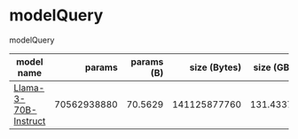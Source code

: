 # modelQuery
modelQuery






| model name | params | params (B) | size (Bytes) | size (GB) | layers | dim | params.json| 
| ---------- | -----: | ---------: | -----------: | --------: | -----: | ---: | --------: |
| [Llama-3-70B-Instruct](https://huggingface.co/meta-llama/Meta-Llama-3-70B-Instruct) | 70562938880 | 70.5629 | 141125877760 | 131.4337 | 80 | 8192 | [-](https://huggingface.co/meta-llama/Meta-Llama-3-70B-Instruct/blob/main/original/params.json) |


